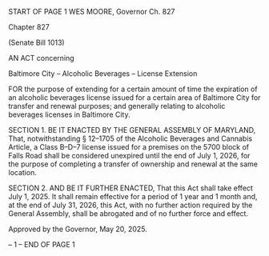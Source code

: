 START OF PAGE 1
WES MOORE, Governor Ch. 827

Chapter 827

(Senate Bill 1013)

AN ACT concerning

Baltimore City – Alcoholic Beverages – License Extension

FOR the purpose of extending for a certain amount of time the expiration of an alcoholic
beverages license issued for a certain area of Baltimore City for transfer and renewal
purposes; and generally relating to alcoholic beverages licenses in Baltimore City.

SECTION 1. BE IT ENACTED BY THE GENERAL ASSEMBLY OF MARYLAND,
That, notwithstanding § 12–1705 of the Alcoholic Beverages and Cannabis Article, a Class
B–D–7 license issued for a premises on the 5700 block of Falls Road shall be considered
unexpired until the end of July 1, 2026, for the purpose of completing a transfer of
ownership and renewal at the same location.

SECTION 2. AND BE IT FURTHER ENACTED, That this Act shall take effect July
1, 2025. It shall remain effective for a period of 1 year and 1 month and, at the end of July
31, 2026, this Act, with no further action required by the General Assembly, shall be
abrogated and of no further force and effect.

Approved by the Governor, May 20, 2025.

– 1 –
END OF PAGE 1